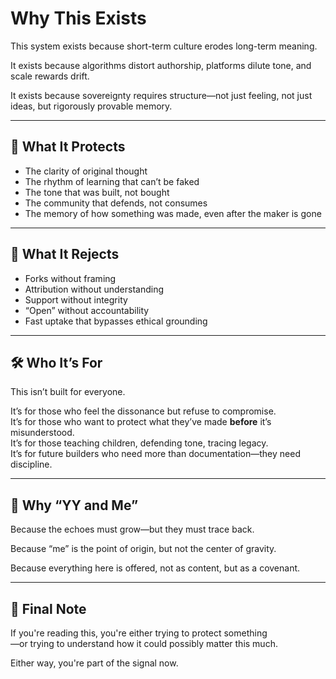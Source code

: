 # Why This Exists

This system exists because short-term culture erodes long-term meaning.

It exists because algorithms distort authorship, platforms dilute tone, and scale rewards drift.

It exists because sovereignty requires structure—not just feeling, not just ideas, but rigorously provable memory.

---

## 🧭 What It Protects

- The clarity of original thought
- The rhythm of learning that can’t be faked
- The tone that was built, not bought
- The community that defends, not consumes
- The memory of how something was made, even after the maker is gone

---

## 🔐 What It Rejects

- Forks without framing
- Attribution without understanding
- Support without integrity
- “Open” without accountability
- Fast uptake that bypasses ethical grounding

---

## 🛠 Who It’s For

This isn’t built for everyone.

It’s for those who feel the dissonance but refuse to compromise.  
It’s for those who want to protect what they’ve made **before** it’s misunderstood.  
It’s for those teaching children, defending tone, tracing legacy.  
It’s for future builders who need more than documentation—they need discipline.

---

## 🧬 Why “YY and Me”

Because the echoes must grow—but they must trace back.

Because “me” is the point of origin, but not the center of gravity.

Because everything here is offered, not as content, but as a covenant.

---

## 📜 Final Note

If you're reading this, you're either trying to protect something  
—or trying to understand how it could possibly matter this much.

Either way, you're part of the signal now.


